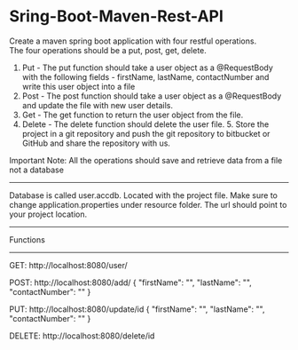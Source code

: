 # Sring-Boot-Maven-Rest-API

Create a maven spring boot application with four restful operations.  
The four operations should be a put, post, get, delete.  

1. Put - The put function should take a user object as a @RequestBody with the following fields - firstName, lastName, contactNumber and write this user object into a file  
2. Post - The post function should take a user object as a @RequestBody and update the file with new user details. 
3. Get - The get function to return the user object from the file. 
4. Delete - The delete function should delete the  user file. 5. Store the project in a git repository and push the git repository to bitbucket or GitHub and share the repository with us.  

Important Note: All the operations should save and retrieve data from a file not a database

****************************************************************************************************************************************************************************
Database is called user.accdb.
Located with the project file.
Make sure to change application.properties under resource folder. The url should point to your project location.

*******************************************************************************************************************************************************************************
Functions
*******************************************************************************************************************************************************************************
GET: http://localhost:8080/user/

POST: http://localhost:8080/add/
{
	"firstName": "",
	"lastName": "",
	"contactNumber": ""
}

PUT: http://localhost:8080/update/id
{
	"firstName": "",
	"lastName": "",
	"contactNumber": ""
}

DELETE: http://localhost:8080/delete/id
